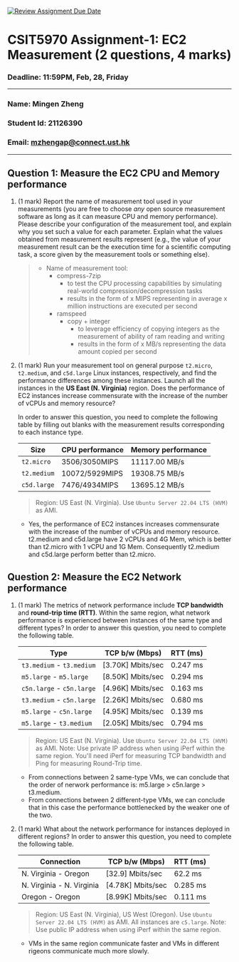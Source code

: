 [![Review Assignment Due Date](https://classroom.github.com/assets/deadline-readme-button-22041afd0340ce965d47ae6ef1cefeee28c7c493a6346c4f15d667ab976d596c.svg)](https://classroom.github.com/a/IAASVEAZ)
# CSIT5970 Assignment-1: EC2 Measurement (2 questions, 4 marks)

### Deadline: 11:59PM, Feb, 28, Friday

---

### Name: Mingen Zheng
### Student Id: 21126390
### Email: mzhengap@connect.ust.hk

---

## Question 1: Measure the EC2 CPU and Memory performance

1. (1 mark) Report the name of measurement tool used in your measurements (you are free to choose *any* open source measurement software as long as it can measure CPU and memory performance). Please describe your configuration of the measurement tool, and explain why you set such a value for each parameter. Explain what the values obtained from measurement results represent (e.g., the value of your measurement result can be the execution time for a scientific computing task, a score given by the measurement tools or something else).

    > - Name of measurement tool:
    >   - compress-7zip
    >       - to test the CPU processing capabilities by simulating real-world compression/decompression tasks
    >       - results in the form of x MIPS representing in average x million instructions are executed per second
    >   - ramspeed
    >       - copy + integer
    >          - to leverage efficiency of copying integers as the measurement of ability of ram reading and writing
    >          - results in the form of x MB/s representing the data amount copied per second
        

2. (1 mark) Run your measurement tool on general purpose `t2.micro`, `t2.medium`, and `c5d.large` Linux instances, respectively, and find the performance differences among these instances. Launch all the instances in the **US East (N. Virginia)** region. Does the performance of EC2 instances increase commensurate with the increase of the number of vCPUs and memory resource?

    In order to answer this question, you need to complete the following table by filling out blanks with the measurement results corresponding to each instance type.

    | Size        | CPU performance | Memory performance |
    | ----------- | --------------- | ------------------ |
    | `t2.micro` |     3506/3050MIPS    |   11117.00 MB/s    |
    | `t2.medium`  |   10072/5929MIPS     |  19308.75 MB/s      |
    | `c5d.large` |   7476/4934MIPS   |    13695.12 MB/s   |

    > Region: US East (N. Virginia). Use `Ubuntu Server 22.04 LTS (HVM)` as AMI.
    - Yes, the performance of EC2 instances increases commensurate with the increase of the number of vCPUs and memory resource. t2.medium and c5d.large have 2 vCPUs and 4G Mem, which is better than t2.micro with 1 vCPU and 1G Mem. Consequently t2.medium and c5d.large perform better than t2.micro.

## Question 2: Measure the EC2 Network performance

1. (1 mark) The metrics of network performance include **TCP bandwidth** and **round-trip time (RTT)**. Within the same region, what network performance is experienced between instances of the same type and different types? In order to answer this question, you need to complete the following table.

    | Type                      | TCP b/w (Mbps) | RTT (ms) |
    | ------------------------- | -------------- | -------- |
    | `t3.medium` - `t3.medium` | [3.70K] Mbits/sec | 0.247 ms |
    | `m5.large` - `m5.large`   | [8.50K] Mbits/sec | 0.294 ms |
    | `c5n.large` - `c5n.large` | [4.96K] Mbits/sec | 0.163 ms |
    | `t3.medium` - `c5n.large` | [2.26K] Mbits/sec | 0.680 ms |
    | `m5.large` - `c5n.large`  | [4.95K] Mbits/sec | 0.139 ms |
    | `m5.large` - `t3.medium`  | [2.05K] Mbits/sec | 0.794 ms |

    > Region: US East (N. Virginia). Use `Ubuntu Server 22.04 LTS (HVM)` as AMI. Note: Use private IP address when using iPerf within the same region. You'll need iPerf for measuring TCP bandwidth and Ping for measuring Round-Trip time.
    - From connections between 2 same-type VMs, we can conclude that the order of nerwork performance is: m5.large > c5n.large > t3.medium.
    - From connections between 2 different-type VMs, we can conclude that in this case the performance bottlenecked by the weaker one of the two.
2. (1 mark) What about the network performance for instances deployed in different regions? In order to answer this question, you need to complete the following table.

    | Connection                | TCP b/w (Mbps) | RTT (ms) |
    | ------------------------- | -------------- | -------- |
    | N. Virginia - Oregon      | [32.9] Mbits/sec |  62.2 ms |
    | N. Virginia - N. Virginia | [4.78K] Mbits/sec | 0.285 ms |
    | Oregon - Oregon           | [8.99K] Mbits/sec | 0.111 ms |
 
    > Region: US East (N. Virginia), US West (Oregon). Use `Ubuntu Server 22.04 LTS (HVM)` as AMI. All instances are `c5.large`. Note: Use public IP address when using iPerf within the same region.
    - VMs in the same region communicate faster and VMs in different rigeons communicate much more slowly.
